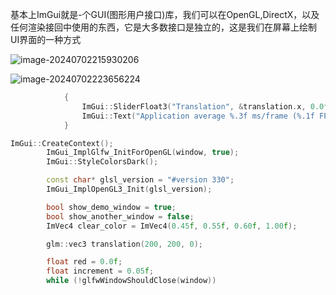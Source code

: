 基本上ImGui就是-个GUI(图形用户接口)库，我们可以在OpenGL,DirectX，以及任何渲染接回中使用的东西，它是大多数接口是独立的，这是我们在屏幕上绘制UI界面的一种方式

![image-20240702215930206](C:\Users\Re11a\Desktop\c++资料\ChernoOpenGL-master\notes\assets\image-20240702215930206.png)

![image-20240702223656224](C:\Users\Re11a\Desktop\c++资料\ChernoOpenGL-master\notes\assets\image-20240702223656224.png)

```cpp
			{
				ImGui::SliderFloat3("Translation", &translation.x, 0.0f, 960.0f);
				ImGui::Text("Application average %.3f ms/frame (%.1f FPS)", 1000.0f / ImGui::GetIO().Framerate, ImGui::GetIO().Framerate);
			}
```

```cpp
ImGui::CreateContext();
		ImGui_ImplGlfw_InitForOpenGL(window, true);
		ImGui::StyleColorsDark();

		const char* glsl_version = "#version 330";
		ImGui_ImplOpenGL3_Init(glsl_version);

		bool show_demo_window = true;
		bool show_another_window = false;
		ImVec4 clear_color = ImVec4(0.45f, 0.55f, 0.60f, 1.00f);

		glm::vec3 translation(200, 200, 0);

		float red = 0.0f;
		float increment = 0.05f;
		while (!glfwWindowShouldClose(window))
```

